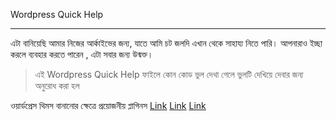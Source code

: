 Wordpress Quick Help 
***

এটা বানিয়েছি আমার নিজের আর্কাইভের জন্য, যাতে আমি চট জলদি এখান থেকে সাহায্য নিতে পারি।
আপনারাও ইচ্ছা করলে ব্যবহার করতে পারেন , এটা সবার জন্য উন্মক্ত।

> এই Wordpress Quick Help  ফাইলে কোন কোড  ভুল দেথা গেলে ভুলটি দেখিয়ে দেবার জন্য অনুরোধ করা হল

ওয়ার্ডপ্রেস থিমস বানানোর ক্ষেত্রে প্রয়োজনীয় প্লাগিনস
[Link](http://tgmpluginactivation.com "TGM Plugin Activation")
[Link](https://github.com/syamilmj/Options-Framework "Options-Framework")
[Link](https://github.com/WebDevStudios/Custom-Metaboxes-and-Fields-for-WordPress "Custom-Metaboxes-and-Fields-for-WordPress")
